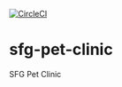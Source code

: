 
[![CircleCI](https://circleci.com/gh/smithjim/sfg-recipe-app.svg?style=svg)](https://circleci.com/gh/smithjim/sfg-recipe-app)

# sfg-pet-clinic
SFG Pet Clinic
